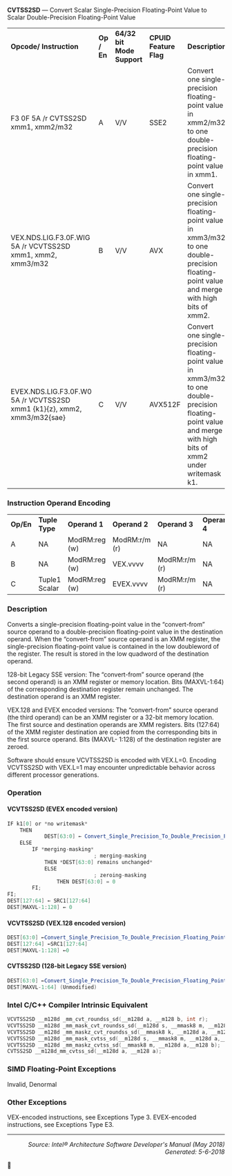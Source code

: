 <b>CVTSS2SD</b> — Convert Scalar Single-Precision Floating-Point Value to Scalar Double-Precision
Floating-Point Value
<table>
	<tr>
		<td><b>Opcode/ Instruction</b></td>
		<td><b>Op / En</b></td>
		<td><b>64/32 bit Mode Support</b></td>
		<td><b>CPUID Feature Flag</b></td>
		<td><b>Description</b></td>
	</tr>
	<tr>
		<td>F3 0F 5A /r CVTSS2SD xmm1, xmm2/m32</td>
		<td>A</td>
		<td>V/V</td>
		<td>SSE2</td>
		<td>Convert one single-precision floating-point value in xmm2/m32 to one double-precision floating-point value in xmm1.</td>
	</tr>
	<tr>
		<td>VEX.NDS.LIG.F3.0F.WIG 5A /r VCVTSS2SD xmm1, xmm2, xmm3/m32</td>
		<td>B</td>
		<td>V/V</td>
		<td>AVX</td>
		<td>Convert one single-precision floating-point value in xmm3/m32 to one double-precision floating-point value and merge with high bits of xmm2.</td>
	</tr>
	<tr>
		<td>EVEX.NDS.LIG.F3.0F.W0 5A /r VCVTSS2SD xmm1 {k1}{z}, xmm2, xmm3/m32{sae}</td>
		<td>C</td>
		<td>V/V</td>
		<td>AVX512F</td>
		<td>Convert one single-precision floating-point value in xmm3/m32 to one double-precision floating-point value and merge with high bits of xmm2 under writemask k1.</td>
	</tr>
</table>


### Instruction Operand Encoding
<table>
	<tr>
		<td><b>Op/En</b></td>
		<td><b>Tuple Type</b></td>
		<td><b>Operand 1</b></td>
		<td><b>Operand 2</b></td>
		<td><b>Operand 3</b></td>
		<td><b>Operand 4</b></td>
	</tr>
	<tr>
		<td>A</td>
		<td>NA</td>
		<td>ModRM:reg (w)</td>
		<td>ModRM:r/m (r)</td>
		<td>NA</td>
		<td>NA</td>
	</tr>
	<tr>
		<td>B</td>
		<td>NA</td>
		<td>ModRM:reg (w)</td>
		<td>VEX.vvvv</td>
		<td>ModRM:r/m (r)</td>
		<td>NA</td>
	</tr>
	<tr>
		<td>C</td>
		<td>Tuple1 Scalar</td>
		<td>ModRM:reg (w)</td>
		<td>EVEX.vvvv</td>
		<td>ModRM:r/m (r)</td>
		<td>NA</td>
	</tr>
</table>


### Description
Converts a single-precision floating-point value in the “convert-from” source operand to a double-precision
floating-point value in the destination operand. When the “convert-from” source operand is an XMM register, the
single-precision floating-point value is contained in the low doubleword of the register. The result is stored in the
low quadword of the destination operand.

128-bit Legacy SSE version: The “convert-from” source operand (the second operand) is an XMM register or
memory location. Bits (MAXVL-1:64) of the corresponding destination register remain unchanged. The destination
operand is an XMM register.

VEX.128 and EVEX encoded versions: The “convert-from” source operand (the third operand) can be an XMM
register or a 32-bit memory location. The first source and destination operands are XMM registers. Bits (127:64) of
the XMM register destination are copied from the corresponding bits in the first source operand. Bits (MAXVL-
1:128) of the destination register are zeroed.

Software should ensure VCVTSS2SD is encoded with VEX.L=0. Encoding VCVTSS2SD with VEX.L=1 may encounter
unpredictable behavior across different processor generations.

### Operation


#### VCVTSS2SD (EVEX encoded version)
```java
IF k1[0] or *no writemask*
    THEN
            DEST[63:0] ← Convert_Single_Precision_To_Double_Precision_Floating_Point(SRC2[31:0]);
    ELSE 
        IF *merging-masking*
                            ; merging-masking
            THEN *DEST[63:0] remains unchanged*
            ELSE 
                            ; zeroing-masking
                THEN DEST[63:0] = 0
        FI;
FI;
DEST[127:64] ← SRC1[127:64]
DEST[MAXVL-1:128] ← 0
```
#### VCVTSS2SD (VEX.128 encoded version)
```java
DEST[63:0] ←Convert_Single_Precision_To_Double_Precision_Floating_Point(SRC2[31:0])
DEST[127:64] ←SRC1[127:64]
DEST[MAXVL-1:128] ←0
```
#### CVTSS2SD (128-bit Legacy SSE version)
```java
DEST[63:0] ←Convert_Single_Precision_To_Double_Precision_Floating_Point(SRC[31:0]);
DEST[MAXVL-1:64] (Unmodified)
```
### Intel C/C++ Compiler Intrinsic Equivalent
```c
VCVTSS2SD __m128d _mm_cvt_roundss_sd(__m128d a, __m128 b, int r);
VCVTSS2SD __m128d _mm_mask_cvt_roundss_sd(__m128d s, __mmask8 m, __m128d a,__m128 b, int r);
VCVTSS2SD __m128d _mm_maskz_cvt_roundss_sd(__mmask8 k, __m128d a, __m128 a, int r);
VCVTSS2SD __m128d _mm_mask_cvtss_sd(__m128d s, __mmask8 m, __m128d a,__m128 b);
VCVTSS2SD __m128d _mm_maskz_cvtss_sd(__mmask8 m, __m128d a,__m128 b);
CVTSS2SD __m128d_mm_cvtss_sd(__m128d a, __m128 a);
```
### SIMD Floating-Point Exceptions
Invalid, Denormal

### Other Exceptions

VEX-encoded instructions, see Exceptions Type 3.
EVEX-encoded instructions, see Exceptions Type E3.

 --- 
<p align="right"><i>Source: Intel® Architecture Software Developer's Manual (May 2018)<br>Generated: 5-6-2018</i></p>
